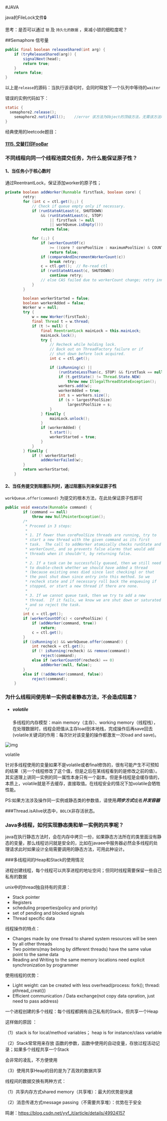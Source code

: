 #JAVA

java的FileLock文件🔒

思考：是否可以通过 `锁` 及 `持久化的数据` ，来减小锁的细粒度呢？



##Semaphore 信号量

```java
public final boolean releaseShared(int arg) {
    if (tryReleaseShared(arg)) {
        signalNext(head);
        return true;
    }
    return false;
}
```

以上是`release`的源码：当执行该语句时，会同时释放下一个队列中等待的`waiter`

错误的实例代码如下：

```java
static {
  semaphore2.release();
	semaphore2.notifyAll();    //error 该方法为Object的顶级方法，无需该方法唤醒等待线程
}
```

经典使用的leetcode题目：

#### [1115. 交替打印FooBar](https://leetcode-cn.com/problems/print-foobar-alternately/)





### 不同线程向同一个线程池提交任务，为什么能保证原子性？

#### 1、当任务小于核心数时

通过ReentrantLock，保证添加worker的原子性；

```java
private boolean addWorker(Runnable firstTask, boolean core) {
        retry:
        for (int c = ctl.get();;) {
            // Check if queue empty only if necessary.
            if (runStateAtLeast(c, SHUTDOWN)
                && (runStateAtLeast(c, STOP)
                    || firstTask != null
                    || workQueue.isEmpty()))
                return false;

            for (;;) {
                if (workerCountOf(c)
                    >= ((core ? corePoolSize : maximumPoolSize) & COUNT_MASK))
                    return false;
                if (compareAndIncrementWorkerCount(c))
                    break retry;
                c = ctl.get();  // Re-read ctl
                if (runStateAtLeast(c, SHUTDOWN))
                    continue retry;
                // else CAS failed due to workerCount change; retry inner loop
            }
        }

        boolean workerStarted = false;
        boolean workerAdded = false;
        Worker w = null;
        try {
            w = new Worker(firstTask);
            final Thread t = w.thread;
            if (t != null) {
                final ReentrantLock mainLock = this.mainLock;
                mainLock.lock();
                try {
                    // Recheck while holding lock.
                    // Back out on ThreadFactory failure or if
                    // shut down before lock acquired.
                    int c = ctl.get();

                    if (isRunning(c) ||
                        (runStateLessThan(c, STOP) && firstTask == null)) {
                        if (t.getState() != Thread.State.NEW)
                            throw new IllegalThreadStateException();
                        workers.add(w);
                        workerAdded = true;
                        int s = workers.size();
                        if (s > largestPoolSize)
                            largestPoolSize = s;
                    }
                } finally {
                    mainLock.unlock();
                }
                if (workerAdded) {
                    t.start();
                    workerStarted = true;
                }
            }
        } finally {
            if (! workerStarted)
                addWorkerFailed(w);
        }
        return workerStarted;
    }
```

#### 2、当任务提交到阻塞队列时，通过阻塞队列来保证原子性

`workQueue.offer(command)` 为提交的根本方法，在此处保证原子性即可

```java
public void execute(Runnable command) {
        if (command == null)
            throw new NullPointerException();
        /*
         * Proceed in 3 steps:
         *
         * 1. If fewer than corePoolSize threads are running, try to
         * start a new thread with the given command as its first
         * task.  The call to addWorker atomically checks runState and
         * workerCount, and so prevents false alarms that would add
         * threads when it shouldn't, by returning false.
         *
         * 2. If a task can be successfully queued, then we still need
         * to double-check whether we should have added a thread
         * (because existing ones died since last checking) or that
         * the pool shut down since entry into this method. So we
         * recheck state and if necessary roll back the enqueuing if
         * stopped, or start a new thread if there are none.
         *
         * 3. If we cannot queue task, then we try to add a new
         * thread.  If it fails, we know we are shut down or saturated
         * and so reject the task.
         */
        int c = ctl.get();
        if (workerCountOf(c) < corePoolSize) {
            if (addWorker(command, true))
                return;
            c = ctl.get();
        }
        if (isRunning(c) && workQueue.offer(command)) {
            int recheck = ctl.get();
            if (! isRunning(recheck) && remove(command))
                reject(command);
            else if (workerCountOf(recheck) == 0)
                addWorker(null, false);
        }
        else if (!addWorker(command, false))
            reject(command);
    }
```





### 为什么线程间使用单一实例或者静态方法，不会造成阻塞？

- ##### volatile

  多线程的内存模型：main memory（主存）、working memory（线程栈），在处理数据时，线程会把值从主存load到本地栈，完成操作后再save回去(volatile关键词的作用：每次针对该变量的操作都激发一次load and save)。

![img](https://upload-images.jianshu.io/upload_images/1689841-d4ab6cfda7042c67.png?imageMogr2/auto-orient/strip%7CimageView2/2)

volatile

针对多线程使用的变量如果不是volatile或者final修饰的，很有可能产生不可预知的结果（另一个线程修改了这个值，但是之后在某线程看到的是修改之前的值）。其实道理上讲同一实例的同一属性本身只有一个副本。但是多线程是会缓存值的，本质上，volatile就是不去缓存，直接取值。在线程安全的情况下加volatile会牺牲性能。

PS:如果方法涉及操作同一实例或静态类的参数值，请使用***同步方式***或者***并发容器***



###Thread.isAlive状态中，`BOLCK`非存活状态。



### Java多线程，如何实现静态类和单一实例的共享呢？

​      java在执行静态方法时，会在内存中拷贝一份，如果静态方法所在的类里面没有静态的变量，那么线程访问就是安全的，比如在javaee中服务器必然会多线程的处理请求此时如果设计全局需要调用的静态方法，可用此种设计。



###多线程间的Heap和Stack的使用情况

进程创建线程，每个线程可以共享进程的地址空间；但同时线程需要保留一些自己私有的数据

unix中的thread独自持有的资源：

- Stack pointer
- Registers
- scheduling properties(policy and priority)
- set of pending and blocked signals
- Thread specific data

线程操作的特点：

- Changes made by one thread to shared system resources will be seen by all other threads
- Two pointers(may belong by different threads) have the same value point to the same data
- Reading and Writing to the same memory locations need explicit synchronization by programmer

使用线程的优势：

- Light weight: can be created with less overhead(process: fork(); thread: pthread_creat())
- Efficient communication / Data exchange(not copy data opration, just need to pass address)

一个进程创建的多个线程：每个线程都拥有自己私有的Stack，但共享一个Heap

这样做的原因 ：

（1）stack is for local/method variables；  heap is for instance/class variable

（2）Stack常常用来存放 函数的参数，函数中使用的自动变量，存放过程活动记录；如果多个线程共享一个Stack

会非常的凌乱，不方便使用

（3）使用共享Heap的目的是为了高效的数据共享

线程间的数据交换有两种方式：

（1）共享内存方式shared memory（共享堆）：最大的优势是快速

（2）消息传递方式message passing（不需要共享堆）：优势在于安全

鸣谢：https://blog.csdn.net/yyf_it/article/details/49924157